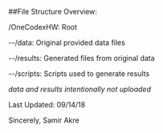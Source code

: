 ##File Structure Overview: 

/OneCodexHW:    Root

--/data:        Original provided data files

--/results:     Generated files from original data

--/scripts:     Scripts used to generate results




*data and results intentionally not uploaded*


Last Updated: 09/14/18

Sincerely,
Samir Akre

